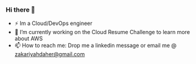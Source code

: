 ### Hi there 👋
- ⚡ Im a Cloud/DevOps engineer 
- 🌱 I’m currently working on the Cloud Resume Challenge to learn more about AWS 
- 📫 How to reach me: Drop me a linkedin message or email me @ zakariyahdaher@gmail.com
<!--
**Zakariyah1/Zakariyah1** is a ✨ _special_ ✨ repository because its `README.md` (this file) appears on your GitHub profile.

Here are some ideas to get you started:

- 🔭 I’m currently working on ...
- 🌱 I’m currently working on the Cloud Resume Challenge to learn more about AWS, IaC and CI / CD pipelines
- 👯 I’m looking to collaborate on ...
- 🤔 I’m looking for help with ...
- 💬 Ask me about ...
- 📫 How to reach me: Drop me a linkedin message or email me @ zakariyahdaher@gmail.com
- 😄 Pronouns: ...
- ⚡ Fun fact: ...
-->
